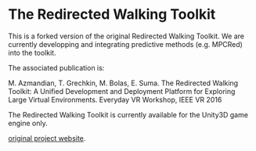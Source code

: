 # The Redirected Walking Toolkit
This is a forked version of the original Redirected Walking Toolkit. We are currently developping and integrating predictive methods (e.g. MPCRed) into the toolkit. 

The associated publication is:

M. Azmandian, T. Grechkin, M. Bolas, E. Suma. The Redirected Walking Toolkit: A Unified Development and Deployment Platform for Exploring Large Virtual Environments. Everyday VR Workshop, IEEE VR 2016

The Redirected Walking Toolkit is currently available for the Unity3D game engine only.

[original project website](http://projects.ict.usc.edu/mxr/rdwt/).
